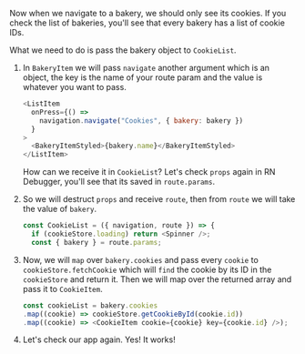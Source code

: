 Now when we navigate to a bakery, we should only see its cookies. If you check the list of bakeries, you'll see that every bakery has a list of cookie IDs.

What we need to do is pass the bakery object to `CookieList`.

1. In `BakeryItem` we will pass `navigate` another argument which is an object, the key is the name of your route param and the value is whatever you want to pass.

    ```javascript
    <ListItem
      onPress={() =>
        navigation.navigate("Cookies", { bakery: bakery })
      }
    >
      <BakeryItemStyled>{bakery.name}</BakeryItemStyled>
    </ListItem>
    ```


   How can we receive it in `CookieList`? Let's check `props` again in RN Debugger, you'll see that its saved in `route.params`.

2. So we will destruct `props` and receive `route`, then from `route` we will take the value of `bakery`.

    ```javascript
    const CookieList = ({ navigation, route }) => {
      if (cookieStore.loading) return <Spinner />;
      const { bakery } = route.params;
    ```

3. Now, we will `map` over `bakery.cookies` and pass every `cookie` to `cookieStore.fetchCookie` which will `find` the cookie by its ID in the `cookieStore` and return it. Then we will map over the returned array and pass it to `CookieItem`.

    ```javascript
    const cookieList = bakery.cookies
    .map((cookie) => cookieStore.getCookieById(cookie.id))
    .map((cookie) => <CookieItem cookie={cookie} key={cookie.id} />);
    ```

4. Let's check our app again. Yes! It works!